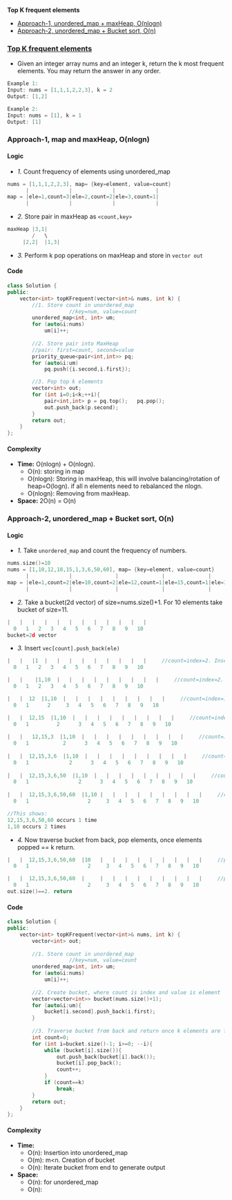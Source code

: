 **Top K frequent elements**
- [Approach-1, unordered_map + maxHeap, O(nlogn)](#a1)
- [Approach-2, unordered_map + Bucket sort, O(n)](#a2)

### [Top K frequent elements](https://leetcode.com/problems/top-k-frequent-elements/)
- Given an integer array nums and an integer k, return the k most frequent elements. You may return the answer in any order.
```c
Example 1:
Input: nums = [1,1,1,2,2,3], k = 2
Output: [1,2]

Example 2:
Input: nums = [1], k = 1
Output: [1]
```

<a name=a1></a>
### Approach-1, map and maxHeap, O(nlogn)
#### Logic
- _1._ Count frequency of elements using unordered_map
```c
nums = [1,1,1,2,2,3], map= {key=element, value=count}
      |             |             |             |
map = |ele=1,count=3|ele=2,count=2|ele=3,count=1|
      |             |             |             |
```
- _2._ Store pair in maxHeap as `<count,key>`
```c
maxHeap |3,1|
        /   \
     |2,2|  |1,3|   
```
- _3._ Perform k pop operations on maxHeap and store in `vector out`

#### Code
```cpp
class Solution {
public:
    vector<int> topKFrequent(vector<int>& nums, int k) {
        //1. Store count in unordered_map
                    //key=num, value=count
        unordered_map<int, int> um;
        for (auto&i:nums)
            um[i]++;
        
        //2. Store pair into MaxHeap
        //pair: first=count, second=value
        priority_queue<pair<int,int>> pq;
        for (auto&i:um)
            pq.push({i.second,i.first});

        //3. Pop top k elements
        vector<int> out;
        for (int i=0;i<k;++i){
            pair<int,int> p = pq.top();   pq.pop();
            out.push_back(p.second);
        }
        return out;
    }
};
```
#### Complexity
- **Time:** O(nlogn) + O(nlogn). 
  - O(n): storing in map
  - O(nlogn): Storing in maxHeap, this will involve balancing/rotation of heap=O(logn). if all n elements need to rebalanced the nlogn.
  - O(nlogn): Removing from maxHeap.
- **Space:** 2O(n) = O(n)

<a name=a2></a>
### Approach-2, unordered_map + Bucket sort, O(n)
#### Logic
- _1._ Take `unordered_map` and count the frequency of numbers.
```c
nums.size()=10
nums = [1,10,12,10,15,1,3,6,50,60], map= {key=element, value=count}
      |             |              |              |              |             |             |              |              |
map = |ele=1,count=2|ele=10,count=2|ele=12,count=1|ele=15,count=1|ele=3,count=1|ele=6,count=1|ele=50,count=1|ele=60,count=1|
      |             |              |              |              |             |             |              |              |
```
- _2._ Take a bucket(2d vector) of size=nums.size()+1. For 10 elements take bucket of size=11.
```c
|   |   |   |   |   |   |   |   |   |   |   |
  0   1   2   3   4   5   6   7   8   9   10
bucket=2d vector
```
- _3._ Insert `vec[count].push_back(ele)`
```c
|   |   |1  |   |   |   |   |   |   |   |   |     //count=index=2. Insert ele=1
  0   1   2   3   4   5   6   7   8   9   10

|   |    |1,10  |   |   |   |   |   |   |   |   |     //count=index=2. Insert ele=10
  0   1   2   3   4   5   6   7   8   9   10

|   |  12  |1,10  |   |   |   |   |   |   |   |   |     //count=index=1. Insert ele=12
  0   1      2     3   4   5   6   7   8   9   10

|   |  12,15  |1,10  |   |   |   |   |   |   |   |   |     //count=index=1. Insert ele=15
  0   1         2      3   4   5   6   7   8   9   10
  
|   |   12,15,3  |1,10  |   |   |   |   |   |   |   |   |     //count=index=1. Insert ele=3
  0   1           2      3   4   5   6   7   8   9   10
  
|   |  12,15,3,6  |1,10  |   |   |   |   |   |   |   |   |     //count=index=1. Insert ele=6
  0   1             2      3   4   5   6   7   8   9   10
  
|   |  12,15,3,6,50  |1,10  |   |   |   |   |   |   |   |   |     //count=index=1. Insert ele=50
  0   1                2      3   4   5   6   7   8   9   10
  
|   |  12,15,3,6,50,60  |1,10 |   |   |   |   |   |   |   |   |     //count=index=1. Insert ele=60
  0   1                   2     3   4   5   6   7   8   9   10

//This shows:
12,15,3,6,50,60 occurs 1 time
1,10 occurs 2 times
```
- _4._ Now traverse bucket from back, pop elements, once elements popped == k return.
```c
|   |  12,15,3,6,50,60  |10   |   |   |   |   |   |   |   |   |     //pop 1. out=|1|
  0   1                   2     3   4   5   6   7   8   9   10

|   |  12,15,3,6,50,60  |     |   |   |   |   |   |   |   |   |     //pop 10. out=|1,10|
  0   1                   2     3   4   5   6   7   8   9   10
out.size()==2. return
```
#### Code
```cpp
class Solution {
public:
    vector<int> topKFrequent(vector<int>& nums, int k) {
        vector<int> out;
        
        //1. Store count in unordered_map
                    //key=num, value=count
        unordered_map<int, int> um;
        for (auto&i:nums)
            um[i]++;
     
        //2. Create bucket, where count is index and value is element
        vector<vector<int>> bucket(nums.size()+1);
        for (auto&i:um){
            bucket[i.second].push_back(i.first);    
        }
        
        //3. Traverse bucket from back and return once k elements are found 
        int count=0;
        for (int i=bucket.size()-1; i>=0; --i){
            while (bucket[i].size()){
                out.push_back(bucket[i].back());
                bucket[i].pop_back();
                count++;
            }
            if (count==k)
                break;
        }
        return out;
    }
};
```
#### Complexity
- **Time:** 
  - O(n): Insertion into unordered_map
  - O(m): m<n. Creation of bucket
  - O(n): Iterate bucket from end to generate output
- **Space:**
  - O(n): for unordered_map
  - O(n): 
